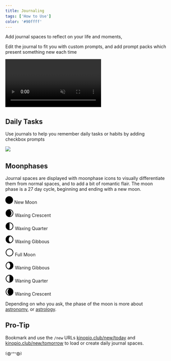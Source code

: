 ```yaml
---
title: Journaling
tags: ['How to Use']
color: '#90ffff'
---
```


Add journal spaces to reflect on your life and moments,

Edit the journal to fit you with custom prompts, and add prompt packs which present something new each time

<video class="wide" autoplay loop muted playsinline>
  <source src="https://kinopio-updates.us-east-1.linodeobjects.com/add-edit-journal.mp4">
</video>

## Daily Tasks

Use journals to help you remember daily tasks or habits by adding checkbox prompts

<img src="https://kinopio-updates.us-east-1.linodeobjects.com/journal-checklist.png" class="wide"/>

## Moonphases

Journal spaces are displayed with moonphase icons to visually differentiate them from normal spaces, and to add a bit of romantic flair. The moon phase is a 27 day cycle, beginning and ending with a new moon.

<p>
  <img src="/assets/moon-phases/new-moon.svg" class="icon moon-phase" />
  <span>New Moon</span>
</p>

<p>
  <img src="/assets/moon-phases/waxing-crescent.svg" class="icon moon-phase" />
  <span>Waxing Crescent</span>
</p>

<p>
  <img src="/assets/moon-phases/waxing-quarter.svg" class="icon moon-phase" />
  <span>Waxing Quarter</span>
</p>

<p>
  <img src="/assets/moon-phases/waxing-gibbous.svg" class="icon moon-phase" />
  <span>Waxing Gibbous</span>
</p>

<p>
  <img src="/assets/moon-phases/full-moon.svg" class="icon moon-phase" />
  <span>Full Moon</span>
</p>

<p>
  <img src="/assets/moon-phases/waning-gibbous.svg" class="icon moon-phase" />
  <span>Waning Gibbous</span>
</p>

<p>
  <img src="/assets/moon-phases/waning-quarter.svg" class="icon moon-phase" />
  <span>Waning Quarter</span>
</p>

<p>
  <img src="/assets/moon-phases/waning-crescent.svg" class="icon moon-phase" />
  <span>Waning Crescent</span>
</p>


Depending on who you ask, the phase of the moon is more about [astronomy](https://spaceplace.nasa.gov/moon-phases/en/), or [astrology](https://thatverynight.com/moon-phases-meaning/).


## Pro-Tip

Bookmark and use the `/new` URLs [kinopio.club/new/today](https://kinopio.club/new/today) and [kinopio.club/new/tomorrow](https://kinopio.club/new/tomorrow) to load or create daily journal spaces.

꒰◍ᐡᐤᐡ◍꒱